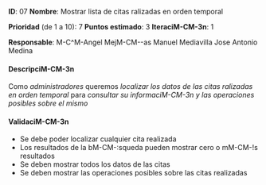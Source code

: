 **ID**: 07
**Nombre**: Mostrar lista de citas ralizadas en orden temporal

**Prioridad** (de 1 a 10): 7
**Puntos estimado**: 3
**IteraciM-CM-3n**: 1

**Responsable**: M-C^M-Angel MejM-CM--as
                Manuel Mediavilla
                Jose Antonio Medina

#### DescripciM-CM-3n

Como *administradores* queremos *localizar los datos de las citas
ralizadas en orden temporal* para *consultar su informaciM-CM-3n y las operaciones posibles sobre el
mismo*

#### ValidaciM-CM-3n

* Se debe poder localizar cualquier cita realizada
* Los resultados de la bM-CM-:squeda pueden mostrar cero o mM-CM-!s
resultados
* Se deben mostrar todos los datos de las citas
* Se deben mostrar las operaciones posibles sobre las citas realizadas

